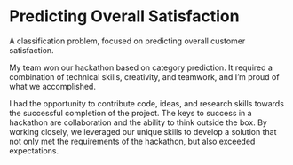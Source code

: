 # Predicting Overall Satisfaction
A classification problem, focused on predicting overall customer satisfaction.

My team won our hackathon based on category prediction. It required a combination of technical skills, creativity, and teamwork, and I’m proud of what we accomplished.

I had the opportunity to contribute code, ideas, and research skills towards the successful completion of the project. 
The keys to success in a hackathon are collaboration and the ability to think outside the box. 
By working closely, we leveraged our unique skills to develop a solution that not only met the requirements of the hackathon, but also exceeded expectations.
